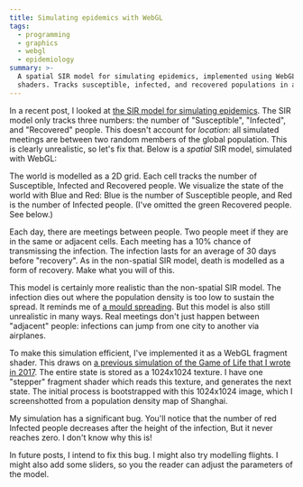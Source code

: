 ```yaml
---
title: Simulating epidemics with WebGL
tags:
  - programming
  - graphics
  - webgl
  - epidemiology
summary: >-
  A spatial SIR model for simulating epidemics, implemented using WebGL fragment
  shaders. Tracks susceptible, infected, and recovered populations in a 2D grid.
---
```


In a recent post, I looked at [the SIR model for simulating epidemics](/2020/02/15/simulating-epidemics/).
The SIR model only tracks three numbers:
the number of "Susceptible", "Infected", and "Recovered" people.
This doesn't account for _location_:
all simulated meetings are between two random members of the global population.
This is clearly unrealistic,
so let's fix that.
Below is a _spatial_ SIR model,
simulated with WebGL:

<div><canvas id="canvas" height="1024" width="1024" style="width: 50em; height: 50em;"></canvas></div>

<script type="x-shader/x-fragment" id="fragment-shader-display">
  precision mediump float;
  uniform sampler2D state;
  void main(void) {
    vec2 coord = vec2(gl_FragCoord)/1024.0;
    gl_FragColor = texture2D(state, coord);
    gl_FragColor.g = 0.0; // hide bug
    gl_FragColor.r *= 5.0; // make red bug clearer
  }
</script>

<script type="x-shader/x-fragment" id="fragment-shader-stepper">
  precision mediump float;
  uniform sampler2D previousState;

  const float MEET_PERSON_IN_REGION_TODAY_PROBABILITY = 1.0;
  const float INFECTED_MEETING_TRANSMISSION_PROBABILITY = 0.1;
  const float INFECTION_DURATION_DAYS = 30.0;

  vec4 sample(vec2 coord) {
    return texture2D(previousState, coord/1024.0);
  }
  void main(void) {
    vec2 coord = vec2(gl_FragCoord);

    vec4 prevPx = sample(coord);
    float susceptible = prevPx.b;
    float infected    = prevPx.r;
    float recovered   = prevPx.g;

    vec4 region =
      prevPx +
      sample(coord+vec2( 1., 0.)) +
      sample(coord+vec2(-1., 0.)) +
      sample(coord+vec2( 0., 1.)) +
      sample(coord+vec2( 0.,-1.));
    float infectedInRegion = region.r;

    float infectedMeetingsPerPerson = infectedInRegion * MEET_PERSON_IN_REGION_TODAY_PROBABILITY;
    float infectionProbability = 1.0 - pow(1.0 - INFECTED_MEETING_TRANSMISSION_PROBABILITY, infectedMeetingsPerPerson);
    float newlyInfected = susceptible * infectionProbability;
    float newlyRecovered = infected / INFECTION_DURATION_DAYS;

    infected += newlyInfected;
    susceptible -= newlyInfected;

    infected -= newlyRecovered;
    recovered += newlyRecovered;

    gl_FragColor = vec4(infected, recovered, susceptible, 1.0);
  }
</script>

<script>
  const startStateImg = new Image();
  startStateImg.onload = function() {
    const canvasEl = document.getElementById("canvas");
    const gl = canvasEl.getContext("webgl");

    function createShader(ty, src) {
      const s = gl.createShader(ty);
      gl.shaderSource(s, src);
      gl.compileShader(s);
      if (!gl.getShaderParameter(s, gl.COMPILE_STATUS)) {
        console.error("Could not compile shader", ty, src, gl.getShaderInfoLog(s));
      }
      return s;
    }
    const vertexShader = createShader(gl.VERTEX_SHADER, "attribute vec2 coord; void main(void) { gl_Position = vec4(coord, 0.0, 1.0); }");
    const fragShaderDisplay = createShader(gl.FRAGMENT_SHADER, document.getElementById("fragment-shader-display").innerText);
    const fragShaderStepper = createShader(gl.FRAGMENT_SHADER, document.getElementById("fragment-shader-stepper").innerText);

    function createProgram(vs, fs) {
      const p = gl.createProgram();
      gl.attachShader(p, vs);
      gl.attachShader(p, fs);
      gl.linkProgram(p);
      if (!gl.getProgramParameter(p, gl.LINK_STATUS)) {
        console.error("Error linking program", gl.getProgramInfoLog(p));
      }
      return p;
    }
    const displayProg = createProgram(vertexShader, fragShaderDisplay);
    const stepperProg = createProgram(vertexShader, fragShaderStepper);

    gl.useProgram(stepperProg);

    const stepperProgCoordLoc = gl.getAttribLocation(stepperProg, "coord");
    const stepperProgPreviousStateLoc = gl.getUniformLocation(stepperProg, "previousState");

    const displayProgCoordLoc = gl.getAttribLocation(displayProg, "coord");
    const displayProgStateLoc = gl.getUniformLocation(displayProg, "state");

    const vertexBuffer = gl.createBuffer();
    gl.bindBuffer(gl.ARRAY_BUFFER, vertexBuffer);
    gl.bufferData(gl.ARRAY_BUFFER, new Float32Array([
      -1,-1,  1,-1,  1,1,  -1,1,
    ]), gl.STATIC_DRAW);

    // Note we must bind ARRAY_BUFFER before running vertexAttribPointer!
    // This is confusing and deserves a blog post
    // https://stackoverflow.com/questions/7617668/glvertexattribpointer-needed-everytime-glbindbuffer-is-called
    gl.vertexAttribPointer(stepperProgCoordLoc, 2, gl.FLOAT, false, 0, 0);

    const elementBuffer = gl.createBuffer();
    gl.bindBuffer(gl.ELEMENT_ARRAY_BUFFER, elementBuffer);
    gl.bufferData(gl.ELEMENT_ARRAY_BUFFER, new Uint8Array([0,1,2,3]), gl.STATIC_DRAW);

    const texture0 = gl.createTexture();
    gl.activeTexture(gl.TEXTURE0);
    gl.bindTexture(gl.TEXTURE_2D, texture0);
    gl.texImage2D(gl.TEXTURE_2D, 0, gl.RGB, gl.RGB, gl.UNSIGNED_BYTE, startStateImg);
    gl.texParameteri(gl.TEXTURE_2D, gl.TEXTURE_MAG_FILTER, gl.NEAREST);
    gl.texParameteri(gl.TEXTURE_2D, gl.TEXTURE_MIN_FILTER, gl.NEAREST);
    gl.generateMipmap(gl.TEXTURE_2D);

    const texture1 = gl.createTexture();
    gl.activeTexture(gl.TEXTURE0+1);
    gl.bindTexture(gl.TEXTURE_2D, texture1);
    gl.texImage2D(gl.TEXTURE_2D, 0, gl.RGB, gl.RGB, gl.UNSIGNED_BYTE, startStateImg);
    gl.texParameteri(gl.TEXTURE_2D, gl.TEXTURE_MAG_FILTER, gl.NEAREST);
    gl.texParameteri(gl.TEXTURE_2D, gl.TEXTURE_MIN_FILTER, gl.NEAREST);
    gl.generateMipmap(gl.TEXTURE_2D);

    const framebuffers = [gl.createFramebuffer(), gl.createFramebuffer()];

    gl.bindFramebuffer(gl.FRAMEBUFFER, framebuffers[0]);
    gl.framebufferTexture2D(gl.FRAMEBUFFER, gl.COLOR_ATTACHMENT0, gl.TEXTURE_2D, texture0, 0);

    gl.bindFramebuffer(gl.FRAMEBUFFER, framebuffers[1]);
    gl.framebufferTexture2D(gl.FRAMEBUFFER, gl.COLOR_ATTACHMENT0, gl.TEXTURE_2D, texture1, 0);

    let nextStateIndex = 0;
    window.setInterval(function() {
      const previousStateIndex = 1 - nextStateIndex;

      gl.bindFramebuffer(gl.FRAMEBUFFER, framebuffers[nextStateIndex]);
      gl.useProgram(stepperProg);
      gl.enableVertexAttribArray(stepperProgCoordLoc);
      gl.uniform1i(stepperProgPreviousStateLoc, previousStateIndex);
      gl.drawElements(gl.TRIANGLE_FAN, 4, gl.UNSIGNED_BYTE, 0);

      gl.bindFramebuffer(gl.FRAMEBUFFER, null);
      gl.useProgram(displayProg);
      gl.uniform1i(displayProgStateLoc, nextStateIndex);
      gl.drawElements(gl.TRIANGLE_FAN, 4, gl.UNSIGNED_BYTE, 0);

      nextStateIndex = previousStateIndex;
    }, 10);
  };
  startStateImg.src = "/assets/2020-02-23/start-state-2.png";
</script>

The world is modelled as a 2D grid.
Each cell tracks the number of Susceptible, Infected and Recovered people.
We visualize the state of the world with Blue and Red:
Blue is the number of Susceptible people,
and Red is the number of Infected people.
(I've omitted the green Recovered people.
See below.)

Each day, there are meetings between people.
Two people meet if they are in the same or adjacent cells.
Each meeting has a 10% chance of transmissing the infection.
The infection lasts for an average of 30 days before "recovery".
As in the non-spatial SIR model,
death is modelled as a form of recovery.
Make what you will of this.

This model is certainly more realistic than the non-spatial SIR model.
The infection dies out where the population density is too low to sustain the spread.
It reminds me of [a mould spreading](https://www.youtube.com/watch?v=GY_uMH8Xpy0).
But this model is also still unrealistic in many ways.
Real meetings don't just happen between "adjacent" people:
infections can jump from one city to another via airplanes.

To make this simulation efficient,
I've implemented it as a WebGL fragment shader.
This draws on [a previous simulation of the Game of Life that I wrote in 2017](/2017/10/22/webgl-game-of-life/).
The entire state is stored as a 1024x1024 texture.
I have one "stepper" fragment shader which reads this texture,
and generates the next state.
The initial process is bootstrapped with this 1024x1024 image,
which I screenshotted from a population density map of Shanghai.

My simulation has a significant bug.
You'll notice that the number of red Infected people
decreases after the height of the infection,
But it never reaches zero.
I don't know why this is!

In future posts,
I intend to fix this bug.
I might also try modelling flights.
I might also add some sliders,
so you the reader can adjust the parameters of the model.

